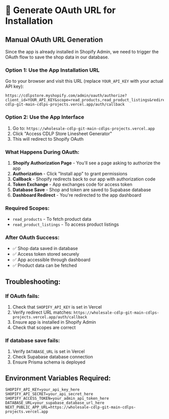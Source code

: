 # 🔗 Generate OAuth URL for Installation

## Manual OAuth URL Generation

Since the app is already installed in Shopify Admin, we need to trigger the OAuth flow to save the shop data in our database.

### Option 1: Use the App Installation URL

Go to your browser and visit this URL (replace `YOUR_API_KEY` with your actual API key):

```
https://cdlpstore.myshopify.com/admin/oauth/authorize?client_id=YOUR_API_KEY&scope=read_products,read_product_listings&redirect_uri=https://wholesale-cdlp-git-main-cdlps-projects.vercel.app/auth/callback
```

### Option 2: Use the App Interface

1. Go to: `https://wholesale-cdlp-git-main-cdlps-projects.vercel.app`
2. Click "Access CDLP Store Linesheet Generator"
3. This will redirect to Shopify OAuth

### What Happens During OAuth:

1. **Shopify Authorization Page** - You'll see a page asking to authorize the app
2. **Authorization** - Click "Install app" to grant permissions
3. **Callback** - Shopify redirects back to our app with authorization code
4. **Token Exchange** - App exchanges code for access token
5. **Database Save** - Shop and token are saved to Supabase database
6. **Dashboard Redirect** - You're redirected to the app dashboard

### Required Scopes:

- `read_products` - To fetch product data
- `read_product_listings` - To access product listings

### After OAuth Success:

- ✅ Shop data saved in database
- ✅ Access token stored securely
- ✅ App accessible through dashboard
- ✅ Product data can be fetched

## Troubleshooting:

### If OAuth fails:
1. Check that `SHOPIFY_API_KEY` is set in Vercel
2. Verify redirect URL matches: `https://wholesale-cdlp-git-main-cdlps-projects.vercel.app/auth/callback`
3. Ensure app is installed in Shopify Admin
4. Check that scopes are correct

### If database save fails:
1. Verify `DATABASE_URL` is set in Vercel
2. Check Supabase database connection
3. Ensure Prisma schema is deployed

## Environment Variables Required:

```
SHOPIFY_API_KEY=your_api_key_here
SHOPIFY_API_SECRET=your_api_secret_here
SHOPIFY_ACCESS_TOKEN=your_admin_api_token_here
DATABASE_URL=your_supabase_database_url_here
NEXT_PUBLIC_APP_URL=https://wholesale-cdlp-git-main-cdlps-projects.vercel.app
```
